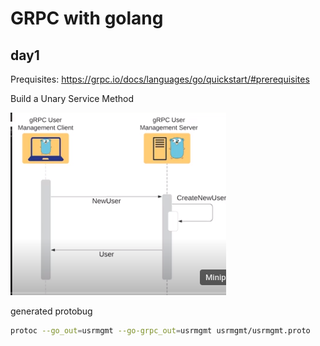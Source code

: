 # GRPC with golang

## day1

Prequisites: <https://grpc.io/docs/languages/go/quickstart/#prerequisites>

Build a Unary Service Method

![img](/assets/unary-services.png)

generated protobug

```bash
protoc --go_out=usrmgmt --go-grpc_out=usrmgmt usrmgmt/usrmgmt.proto
```
